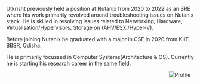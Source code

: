 Utkrisht previously held a position at Nutanix from 2020 to 2022 as an SRE where his work primarily revolved around troubleshooting issues on Nutanix stack. He is skilled in resolving issues related to Networking, Hardware, Virtualisation/Hypervisors, Storage on (AHV/ESXi/Hyper-V).

Before joining Nutanix he graduated with a major in CSE in 2020 from KIIT, BBSR, Odisha.

He is primarily focussed in Computer Systems(Architecture & OS). Currently he is starting his research career in the same field. 

<img src="profile.png"
     alt="Profile"
     style="float: right; margin-right: 10px;" />
